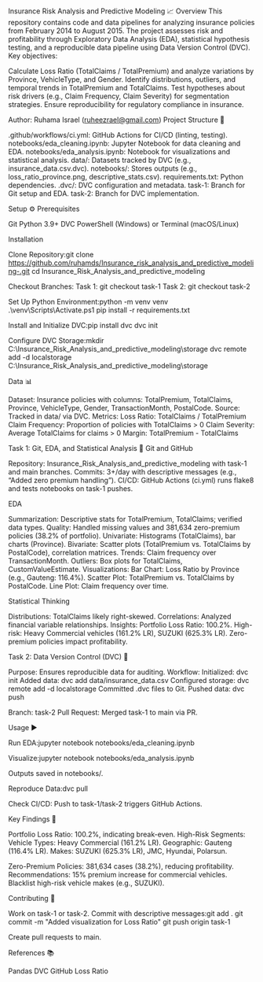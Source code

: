 Insurance Risk Analysis and Predictive Modeling 📈
Overview
This repository contains code and data pipelines for analyzing insurance policies from February 2014 to August 2015. The project assesses risk and profitability through Exploratory Data Analysis (EDA), statistical hypothesis testing, and a reproducible data pipeline using Data Version Control (DVC). Key objectives:

Calculate Loss Ratio (TotalClaims / TotalPremium) and analyze variations by Province, VehicleType, and Gender.
Identify distributions, outliers, and temporal trends in TotalPremium and TotalClaims.
Test hypotheses about risk drivers (e.g., Claim Frequency, Claim Severity) for segmentation strategies.
Ensure reproducibility for regulatory compliance in insurance.

Author: Ruhama Israel (ruheezrael@gmail.com)
Project Structure 📁

.github/workflows/ci.yml: GitHub Actions for CI/CD (linting, testing).
notebooks/eda_cleaning.ipynb: Jupyter Notebook for data cleaning and EDA.
notebooks/eda_analysis.ipynb: Notebook for visualizations and statistical analysis.
data/: Datasets tracked by DVC (e.g., insurance_data.csv.dvc).
notebooks/: Stores outputs (e.g., loss_ratio_province.png, descriptive_stats.csv).
requirements.txt: Python dependencies.
.dvc/: DVC configuration and metadata.
task-1: Branch for Git setup and EDA.
task-2: Branch for DVC implementation.

Setup ⚙️
Prerequisites

Git
Python 3.9+
DVC
PowerShell (Windows) or Terminal (macOS/Linux)

Installation

Clone Repository:git clone https://github.com/ruhamds/Insurance_risk_analysis_and_predictive_modeling-.git
cd Insurance_Risk_Analysis_and_predictive_modeling


Checkout Branches:
Task 1: git checkout task-1
Task 2: git checkout task-2


Set Up Python Environment:python -m venv venv
.\venv\Scripts\Activate.ps1
pip install -r requirements.txt


Install and Initialize DVC:pip install dvc
dvc init


Configure DVC Storage:mkdir C:\Insurance_Risk_Analysis_and_predictive_modeling\storage
dvc remote add -d localstorage C:\Insurance_Risk_Analysis_and_predictive_modeling\storage



Data 📊

Dataset: Insurance policies with columns: TotalPremium, TotalClaims, Province, VehicleType, Gender, TransactionMonth, PostalCode.
Source: Tracked in data/ via DVC.
Metrics:
Loss Ratio: TotalClaims / TotalPremium
Claim Frequency: Proportion of policies with TotalClaims > 0
Claim Severity: Average TotalClaims for claims > 0
Margin: TotalPremium - TotalClaims



Task 1: Git, EDA, and Statistical Analysis 🧠
Git and GitHub

Repository: Insurance_Risk_Analysis_and_predictive_modeling with task-1 and main branches.
Commits: 3+/day with descriptive messages (e.g., “Added zero premium handling”).
CI/CD: GitHub Actions (ci.yml) runs flake8 and tests notebooks on task-1 pushes.

EDA

Summarization: Descriptive stats for TotalPremium, TotalClaims; verified data types.
Quality: Handled missing values and 381,634 zero-premium policies (38.2% of portfolio).
Univariate: Histograms (TotalClaims), bar charts (Province).
Bivariate: Scatter plots (TotalPremium vs. TotalClaims by PostalCode), correlation matrices.
Trends: Claim frequency over TransactionMonth.
Outliers: Box plots for TotalClaims, CustomValueEstimate.
Visualizations:
Bar Chart: Loss Ratio by Province (e.g., Gauteng: 116.4%).
Scatter Plot: TotalPremium vs. TotalClaims by PostalCode.
Line Plot: Claim frequency over time.



Statistical Thinking

Distributions: TotalClaims likely right-skewed.
Correlations: Analyzed financial variable relationships.
Insights:
Portfolio Loss Ratio: 100.2%.
High-risk: Heavy Commercial vehicles (161.2% LR), SUZUKI (625.3% LR).
Zero-premium policies impact profitability.



Task 2: Data Version Control (DVC) 💾

Purpose: Ensures reproducible data for auditing.
Workflow:
Initialized: dvc init
Added data: dvc add data/insurance_data.csv
Configured storage: dvc remote add -d localstorage
Committed .dvc files to Git.
Pushed data: dvc push


Branch: task-2
Pull Request: Merged task-1 to main via PR.

Usage ▶️

Run EDA:jupyter notebook notebooks/eda_cleaning.ipynb


Visualize:jupyter notebook notebooks/eda_analysis.ipynb


Outputs saved in notebooks/.


Reproduce Data:dvc pull


Check CI/CD: Push to task-1/task-2 triggers GitHub Actions.

Key Findings 🚀

Portfolio Loss Ratio: 100.2%, indicating break-even.
High-Risk Segments:
Vehicle Types: Heavy Commercial (161.2% LR).
Geographic: Gauteng (116.4% LR).
Makes: SUZUKI (625.3% LR), JMC, Hyundai, Polarsun.


Zero-Premium Policies: 381,634 cases (38.2%), reducing profitability.
Recommendations:
15% premium increase for commercial vehicles.
Blacklist high-risk vehicle makes (e.g., SUZUKI).



Contributing 🤝

Work on task-1 or task-2.
Commit with descriptive messages:git add .
git commit -m "Added visualization for Loss Ratio"
git push origin task-1


Create pull requests to main.

References 📚

Pandas
DVC
GitHub
Loss Ratio


